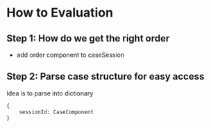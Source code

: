 # How to Evaluation

## Step 1: How do we get the right order

- add order component to caseSession

## Step 2: Parse case structure for easy access

Idea is to parse into dictionary

```
{
    sessionId: CaseComponent
}
```
